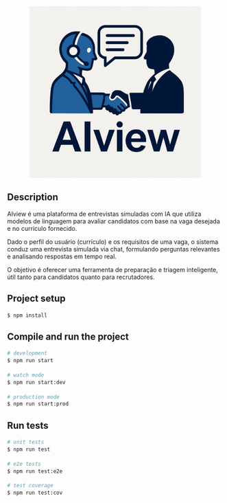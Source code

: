 <p align="center">
    <img src="./docs/AIview.png" width="400" height="400" alt="Project Logo" />
</p>

## Description

AIview é uma plataforma de entrevistas simuladas com IA que utiliza modelos de linguagem para avaliar candidatos com base na vaga desejada e no currículo fornecido.

Dado o perfil do usuário (currículo) e os requisitos de uma vaga, o sistema conduz uma entrevista simulada via chat, formulando perguntas relevantes e analisando respostas em tempo real.

O objetivo é oferecer uma ferramenta de preparação e triagem inteligente, útil tanto para candidatos quanto para recrutadores.

## Project setup

```bash
$ npm install
```

## Compile and run the project

```bash
# development
$ npm run start

# watch mode
$ npm run start:dev

# production mode
$ npm run start:prod
```

## Run tests

```bash
# unit tests
$ npm run test

# e2e tests
$ npm run test:e2e

# test coverage
$ npm run test:cov
```
